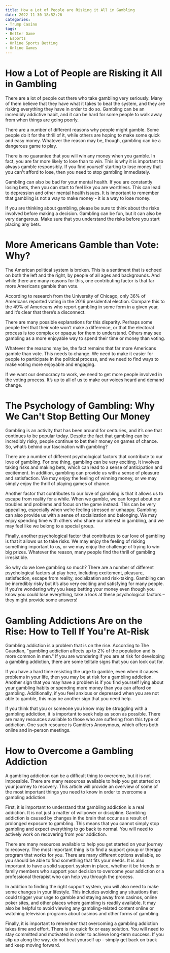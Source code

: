 ```yaml
---
title: How a Lot of People are Risking it All in Gambling 
date: 2022-11-30 18:52:26
categories:
- Trump Casino
tags:
- Better Game
- Esports
- Online Sports Betting
- Online Games
---
```



#  How a Lot of People are Risking it All in Gambling 

There are a lot of people out there who take gambling very seriously. Many of them believe that they have what it takes to beat the system, and they are risking everything they have in order to do so. Gambling can be an incredibly addictive habit, and it can be hard for some people to walk away from when things are going poorly.

There are a number of different reasons why people might gamble. Some people do it for the thrill of it, while others are hoping to make some quick and easy money. Whatever the reason may be, though, gambling can be a dangerous game to play.

There is no guarantee that you will win any money when you gamble. In fact, you are far more likely to lose than to win. This is why it is important to always gamble responsibly. If you find yourself starting to lose money that you can't afford to lose, then you need to stop gambling immediately.

Gambling can also be bad for your mental health. If you are constantly losing bets, then you can start to feel like you are worthless. This can lead to depression and other mental health issues. It is important to remember that gambling is not a way to make money - it is a way to lose money.

If you are thinking about gambling, please be sure to think about the risks involved before making a decision. Gambling can be fun, but it can also be very dangerous. Make sure that you understand the risks before you start placing any bets.

#  More Americans Gamble than Vote: Why? 

The American political system is broken. This is a sentiment that is echoed on both the left and the right, by people of all ages and backgrounds. And while there are many reasons for this, one contributing factor is that far more Americans gamble than vote.

According to research from the University of Chicago, only 36% of Americans reported voting in the 2016 presidential election. Compare this to the 49% of Americans who report gambling in some form in a given year, and it’s clear that there’s a disconnect.

There are many possible explanations for this disparity. Perhaps some people feel that their vote won’t make a difference, or that the electoral process is too complex or opaque for them to understand. Others may see gambling as a more enjoyable way to spend their time or money than voting.

Whatever the reasons may be, the fact remains that far more Americans gamble than vote. This needs to change. We need to make it easier for people to participate in the political process, and we need to find ways to make voting more enjoyable and engaging.

If we want our democracy to work, we need to get more people involved in the voting process. It’s up to all of us to make our voices heard and demand change.

#  The Psychology of Gambling: Why We Can't Stop Betting Our Money 

Gambling is an activity that has been around for centuries, and it’s one that continues to be popular today. Despite the fact that gambling can be incredibly risky, people continue to bet their money on games of chance. So, what’s behind our fascination with gambling?

There are a number of different psychological factors that contribute to our love of gambling. For one thing, gambling can be very exciting. It involves taking risks and making bets, which can lead to a sense of anticipation and excitement. In addition, gambling can provide us with a sense of pleasure and satisfaction. We may enjoy the feeling of winning money, or we may simply enjoy the thrill of playing games of chance.

Another factor that contributes to our love of gambling is that it allows us to escape from reality for a while. When we gamble, we can forget about our troubles and problems and focus on the game instead. This can be very appealing, especially when we’re feeling stressed or unhappy. Gambling can also provide us with a sense of socialization and belonging. We may enjoy spending time with others who share our interest in gambling, and we may feel like we belong to a special group.

Finally, another psychological factor that contributes to our love of gambling is that it allows us to take risks. We may enjoy the feeling of risking something important to us, or we may enjoy the challenge of trying to win big prizes. Whatever the reason, many people find the thrill of gambling irresistible.

So why do we love gambling so much? There are a number of different psychological factors at play here, including excitement, pleasure, satisfaction, escape from reality, socialization and risk-taking. Gambling can be incredibly risky but it’s also very exciting and satisfying for many people. If you’re wondering why you keep betting your money even though you know you could lose everything, take a look at these psychological factors – they might provide some answers!

#  Gambling Addictions Are on the Rise: How to Tell If You're At-Risk 

Gambling addiction is a problem that is on the rise. According to The Guardian, "gambling addiction affects up to 2% of the population and is more common in men." If you are wondering if you are at risk for developing a gambling addiction, there are some telltale signs that you can look out for.

If you have a hard time resisting the urge to gamble, even when it causes problems in your life, then you may be at risk for a gambling addiction. Another sign that you may have a problem is if you find yourself lying about your gambling habits or spending more money than you can afford on gambling. Additionally, if you feel anxious or depressed when you are not able to gamble, this may be another sign that you need help.

If you think that you or someone you know may be struggling with a gambling addiction, it is important to seek help as soon as possible. There are many resources available to those who are suffering from this type of addiction. One such resource is Gamblers Anonymous, which offers both online and in-person meetings.

#  How to Overcome a Gambling Addiction

A gambling addiction can be a difficult thing to overcome, but it is not impossible. There are many resources available to help you get started on your journey to recovery. This article will provide an overview of some of the most important things you need to know in order to overcome a gambling addiction.

First, it is important to understand that gambling addiction is a real addiction. It is not just a matter of willpower or discipline. Gambling addiction is caused by changes in the brain that occur as a result of prolonged exposure to gambling. This means that you cannot simply stop gambling and expect everything to go back to normal. You will need to actively work on recovering from your addiction.

There are many resources available to help you get started on your journey to recovery. The most important thing is to find a support group or therapy program that works for you. There are many different options available, so you should be able to find something that fits your needs. It is also important to have a solid support system in place, whether it be friends or family members who support your decision to overcome your addiction or a professional therapist who can help you through the process.

In addition to finding the right support system, you will also need to make some changes in your lifestyle. This includes avoiding any situations that could trigger your urge to gamble and staying away from casinos, online poker sites, and other places where gambling is readily available. It may also be helpful to avoid viewing any gambling-related content online or watching television programs about casinos and other forms of gambling.

Finally, it is important to remember that overcoming a gambling addiction takes time and effort. There is no quick fix or easy solution. You will need to stay committed and motivated in order to achieve long-term success. If you slip up along the way, do not beat yourself up – simply get back on track and keep moving forward.